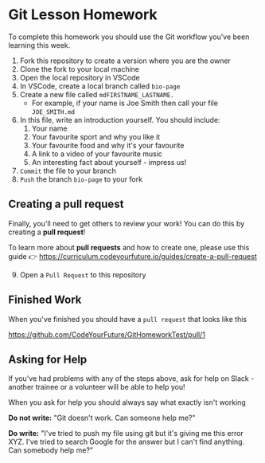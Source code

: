 # Git Lesson Homework

To complete this homework you should use the Git workflow you've been learning this week.

1. Fork this repository to create a version where you are the owner
2. Clone the fork to your local machine
3. Open the local repository in VSCode
4. In VSCode, create a local branch called `bio-page`
5. Create a new file called `mdFIRSTNAME_LASTNAME.`
   - For example, if your name is Joe Smith then call your file `JOE_SMITH.md`
6. In this file, write an introduction yourself. You should include:
   1. Your name
   2. Your favourite sport and why you like it
   3. Your favourite food and why it's your favourite
   4. A link to a video of your favourite music
   5. An interesting fact about yourself - impress us!
7. `Commit` the file to your branch
8. `Push` the branch `bio-page` to your fork

## Creating a pull request

Finally, you'll need to get others to review your work! 
You can do this by creating a **pull request**!

To learn more about **pull requests** and how to create one, please use this guide 👉 https://curriculum.codeyourfuture.io/guides/create-a-pull-request

9. Open a `Pull Request` to this repository

## Finished Work

When you've finished you should have a `pull request` that looks like this

https://github.com/CodeYourFuture/GitHomeworkTest/pull/1

## Asking for Help

If you've had problems with any of the steps above, ask for help on Slack - another trainee or a volunteer will be able to help you!

When you ask for help you should always say what exactly isn't working

**Do not write:** "Git doesn't work. Can someone help me?"

**Do write:** "I've tried to push my file using git but it's giving me this error XYZ. I've tried to search Google for the answer but I can't find anything. Can somebody help me?"
